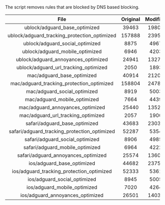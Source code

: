 The script removes rules that are blocked by DNS based blocking.


| File | Original | Modified |
|:----:|:-----:|:-----:|
| ublock/adguard_base_optimized | 39463 | 19809 |
| ublock/adguard_tracking_protection_optimized | 157888 | 23959 |
| ublock/adguard_social_optimized | 8875 | 4967 |
| ublock/adguard_mobile_optimized | 6946 | 4203 |
| ublock/adguard_annoyances_optimized | 24941 | 13270 |
| ublock/adguard_url_tracking_optimized | 2050 | 1893 |
| mac/adguard_base_optimized | 40914 | 21205 |
| mac/adguard_tracking_protection_optimized | 158804 | 24784 |
| mac/adguard_social_optimized | 8919 | 5003 |
| mac/adguard_mobile_optimized | 7664 | 4439 |
| mac/adguard_annoyances_optimized | 25440 | 13527 |
| mac/adguard_url_tracking_optimized | 2057 | 1900 |
| safari/adguard_base_optimized | 43683 | 23031 |
| safari/adguard_tracking_protection_optimized | 52287 | 5354 |
| safari/adguard_social_optimized | 8906 | 4985 |
| safari/adguard_mobile_optimized | 6964 | 4222 |
| safari/adguard_annoyances_optimized | 25574 | 13603 |
| ios/adguard_base_optimized | 44682 | 23753 |
| ios/adguard_tracking_protection_optimized | 52333 | 5361 |
| ios/adguard_social_optimized | 8945 | 5005 |
| ios/adguard_mobile_optimized | 7020 | 4264 |
| ios/adguard_annoyances_optimized | 26501 | 14032 |
